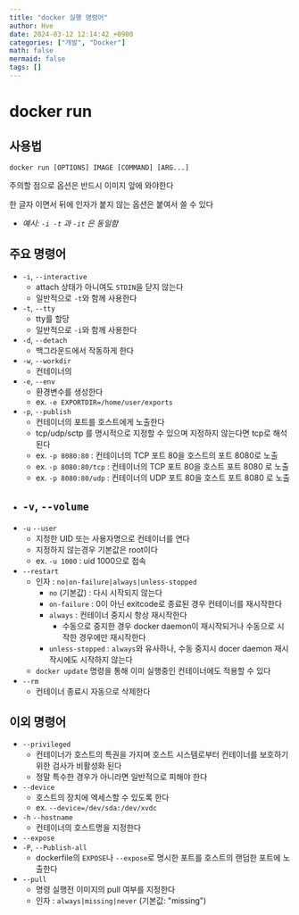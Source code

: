 ```yaml
---
title: "docker 실행 명령어"
author: Hve
date: 2024-03-12 12:14:42 +0900
categories: ["개발", "Docker"]
math: false
mermaid: false
tags: []
---
```


# docker run

## 사용법

```
docker run [OPTIONS] IMAGE [COMMAND] [ARG...]
```

주의할 점으로 옵션은 반드시 이미지 앞에 와야한다

한 글자 이면서 뒤에 인자가 붙지 않는 옵션은 붙여서 쓸 수 있다

- *예시: `-i -t` 과 `-it` 은 동일함*

## 주요 명령어

- `-i`, `--interactive`
    - attach 상태가 아니여도 `STDIN`을 닫지 않는다
    - 일반적으로 `-t`와 함께 사용한다
- `-t`, `--tty`
    - tty를 할당
    - 일반적으로 `-i`와 함께 사용한다
- `-d`, `--detach`
    - 백그라운드에서 작동하게 한다
- `-w`, `--workdir`
    - 컨테이너의 
- `-e`, `--env`
    - 환경변수를 생성한다
    - ex. `-e EXPORTDIR=/home/user/exports`
- `-p`, `--publish`
    - 컨테이너의 포트를 호스트에게 노출한다
    - tcp/udp/sctp 를 명시적으로 지정할 수 있으며 지정하지 않는다면 tcp로 해석된다
    - ex. `-p 8080:80` : 컨테이너의 TCP 포트 80을 호스트의 포트 8080로 노출
    - ex. `-p 8080:80/tcp` : 컨테이너의 TCP 포트 80을 호스트 포트 8080 로 노출
    - ex. `-p 8080:80/udp` : 컨테이너의 UDP 포트 80을 호스트 포트 8080 로 노출
- `-v`, `--volume`
    - 
- `-u` `--user`
    - 지정한 UID 또는 사용자명으로 컨테이너를 연다
    - 지정하지 않는경우 기본값은 root이다
    - ex. `-u 1000` : uid 1000으로 접속
- `--restart`
    - 인자 : `no|on-failure|always|unless-stopped`
        - `no` (기본값) : 다시 시작되지 않는다
        - `on-failure` : 0이 아닌 exitcode로 종료된 경우 컨테이너를 재시작한다
        - `always` : 컨테이너 중지시 항상 재시작한다
            - 수동으로 중지한 경우 docker daemon이 재시작되거나 수동으로 시작한 경우에만 재시작한다
        - `unless-stopped` : `always`와 유사하나, 수동 중지시 docer daemon 재시작시에도 시작하지 않는다
    - `docker update` 명령을 통해 이미 실행중인 컨테이너에도 적용할 수 있다
- `--rm`
    - 컨테이너 종료시 자동으로 삭제한다


## 이외 명령어

- `--privileged`
    - 컨테이너가 호스트의 특권을 가지며 호스트 시스템로부터 컨테이너를 보호하기 위한 검사가 비활성화 된다
    - 정말 특수한 경우가 아니라면 일반적으로 피해야 한다
- `--device`
    - 호스트의 장치에 엑세스할 수 있도록 한다
    - ex. `--device=/dev/sda:/dev/xvdc`
- `-h` `--hostname`
    - 컨테이너의 호스트명을 지정한다
- `--expose`
- `-P`, `--Publish-all`
    - dockerfile의 `EXPOSE`나 `--expose`로 명시한 포트를 호스트의 랜덤한 포트에 노출한다
- `--pull`
    - 명령 실행전 이미지의 pull 여부를 지정한다
    - 인자 : `always|missing|never` (기본값: "missing")
    
